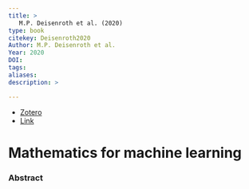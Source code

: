```yaml
---
title: >
   M.P. Deisenroth et al. (2020)
type: book
citekey: Deisenroth2020
Author: M.P. Deisenroth et al.
Year: 2020
DOI:  
tags: 
aliases:
description: >

---
```


- [Zotero](zotero://select/items/@Deisenroth2020) 
- [Link](https://mml-book.github.io) 

# Mathematics for machine learning

### Abstract
